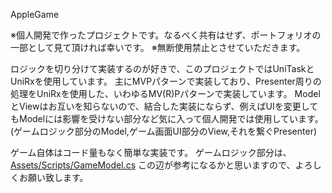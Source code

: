 
AppleGame

※個人開発で作ったプロジェクトです。なるべく共有はせず、ポートフォリオの一部として見て頂ければ幸いです。
※無断使用禁止とさせていただきます。

ロジックを切り分けて実装するのが好きで、このプロジェクトではUniTaskとUniRxを使用しています。
主にMVPパターンで実装しており、Presenter周りの処理をUniRxを使用した、いわゆるMV(R)Pパターンで実装しています。
ModelとViewはお互いを知らないので、結合した実装にならず、例えばUIを変更してもModelには影響を受けない部分など気に入って個人開発では使用しています。
(ゲームロジック部分のModel,ゲーム画面UI部分のView,それを繋ぐPresenter)

ゲーム自体はコード量もなく簡単な実装です。
ゲームロジック部分は、[Assets/Scripts/GameModel.cs](https://github.com/RibertaGames/AppleGame/blob/0404f229318d3cb18589cbbbfd586cb2d54cdc27/Assets/Scripts/GameModel.cs) この辺が参考になるかと思いますので、よろしくお願い致します。
